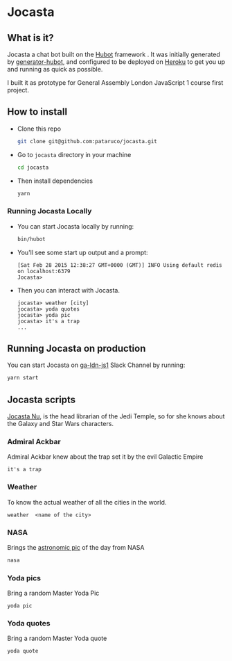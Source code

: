 # Jocasta

## What is it?

Jocasta a chat bot built on the [Hubot](http://hubot.github.com) framework . It was
initially generated by [generator-hubot](https://github.com/github/generator-hubot), and configured to be
deployed on [Heroku](http://www.heroku.com) to get you up and running as quick as possible.

I built it as prototype for General Assembly London JavaScript 1 course first project.

## How to install

- Clone this repo

  ```sh
  git clone git@github.com:pataruco/jocasta.git
  ```

- Go to `jocasta` directory in your machine

  ```sh
  cd jocasta
  ```

- Then install dependencies

  ```sh
  yarn
  ```

### Running Jocasta Locally

- You can start Jocasta locally by running:

  ```sh
  bin/hubot
  ```

- You'll see some start up output and a prompt:

  ```node
  [Sat Feb 28 2015 12:38:27 GMT+0000 (GMT)] INFO Using default redis on localhost:6379
  Jocasta>
  ```

- Then you can interact with Jocasta.

  ```node
  jocasta> weather [city]
  jocasta> yoda quotes
  jocasta> yoda pic
  jocasta> it's a trap
  ...
  ```

## Running Jocasta on production

You can start Jocasta on [ga-ldn-js1](https://ga-ldn-js1.slack.com/) Slack Channel by running:

```sh
yarn start
```

## Jocasta scripts

[Jocasta Nu](http://www.starwars.com/databank/jocasta-nu), is the head librarian of the Jedi Temple, so for she knows
about the Galaxy and Star Wars characters.

### Admiral Ackbar

Admiral Ackbar knew about the trap set it by the evil Galactic Empire

```node
it's a trap
```

### Weather

To know the actual weather of all the cities in the world.

```node
weather  <name of the city>
```

### NASA

Brings the [astronomic pic](http://apod.nasa.gov/apod/astropix.html) of the day from NASA

```txt
nasa
```

### Yoda pics

Bring a random Master Yoda Pic

```node
yoda pic
```

### Yoda quotes

Bring a random Master Yoda quote

```node
yoda quote
```
